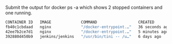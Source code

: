 
Submit the output for docker ps -a which shows 2 stopped containers and one running.

```bash
CONTAINER ID   IMAGE             COMMAND                  CREATED          STATUS                     PORTS     NAMES
fb40c1cbdaad   nginx             "/docker-entrypoint.…"   36 seconds ago   Exited (0) 9 seconds ago             frosty_hopper
42ee7b2ce7d1   nginx             "/docker-entrypoint.…"   5 minutes ago    Up 18 seconds              80/tcp    objective_mahavira
392880d450b9   jenkins/jenkins   "/usr/bin/tini -- /u…"   6 days ago       Exited (143) 6 days ago              Jenkins
```
